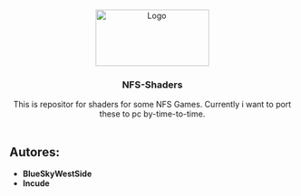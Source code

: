<br/>
<p align="center">
  <a href="https://github.com/bluesky-dev12?tab=repositories">
    <img src="https://cdn2.steamgriddb.com/logo_thumb/a7dc8392b70ca7379b1e2daea1709162.png" alt="Logo" width="200" height="100">
  </a>
  <h3 align="center">NFS-Shaders</h3>

  <p align="center">
    This is repositor for shaders for some NFS Games. Currently i want to port these to pc by-time-to-time.
    <br/>
    <br/>
  </p>
</p>

## Autores:

* **BlueSkyWestSide**
* **Incude**